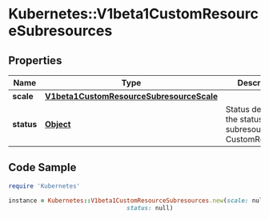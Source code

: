 # Kubernetes::V1beta1CustomResourceSubresources

## Properties

Name | Type | Description | Notes
------------ | ------------- | ------------- | -------------
**scale** | [**V1beta1CustomResourceSubresourceScale**](V1beta1CustomResourceSubresourceScale.md) |  | [optional] 
**status** | [**Object**](.md) | Status denotes the status subresource for CustomResources | [optional] 

## Code Sample

```ruby
require 'Kubernetes'

instance = Kubernetes::V1beta1CustomResourceSubresources.new(scale: null,
                                 status: null)
```


